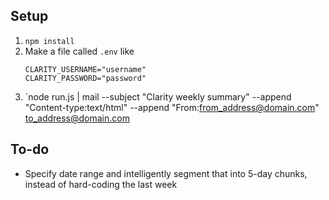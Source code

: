 ## Setup

1. `npm install`
1. Make a file called `.env` like
    ```
    CLARITY_USERNAME="username"
    CLARITY_PASSWORD="password"
    ```
1. `node run.js | mail --subject "Clarity weekly summary" --append "Content-type:text/html" --append "From:from_address@domain.com" to_address@domain.com

## To-do

* Specify date range and intelligently segment that into 5-day chunks, instead of hard-coding the last week
